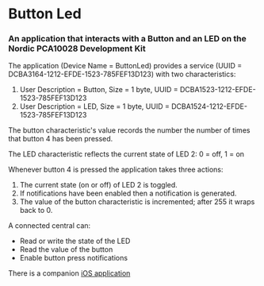 # Button Led
### An application that interacts with a Button and an LED on the Nordic PCA10028 Development Kit

The application (Device Name = ButtonLed) provides a service (UUID = DCBA3164-1212-EFDE-1523-785FEF13D123) with two characteristics:  

1. User Description = Button, Size = 1 byte, UUID =  DCBA1523-1212-EFDE-1523-785FEF13D123
2. User Description = LED, Size = 1 byte, UUID =  DCBA1524-1212-EFDE-1523-785FEF13D123

The button characteristic's value records the number the number of times that button 4 has been pressed.

The LED characteristic reflects the current state of LED 2: 0 = off, 1 = on

Whenever button 4 is pressed the application takes three actions:  

1. The current state (on or off) of LED 2 is toggled.  
2. If notifications have been enabled then a notification is generated.
3. The value of the button characteristic is incremented; after 255 it wraps back to 0.  

A connected central can:  
* Read or write the state of the LED
* Read the value of the button
* Enable button press notifications  

There is a companion [iOS application](https://github.com/verticon/ButtonLed)
